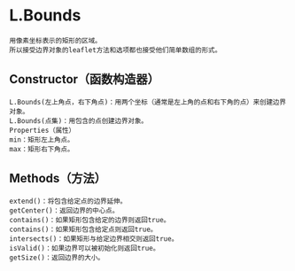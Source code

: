 #   L.Bounds
    用像素坐标表示的矩形的区域。
    所以接受边界对象的leaflet方法和选项都也接受他们简单数组的形式。
##  Constructor（函数构造器）
    L.Bounds(左上角点，右下角点)：用两个坐标（通常是左上角的点和右下角的点）来创建边界对象。
    L.Bounds(点集)：用包含的点创建边界对象。
    Properties（属性）
    min：矩形左上角点。
    max：矩形右下角点。
##  Methods（方法）
    extend()：将包含给定点的边界延伸。
    getCenter()：返回边界的中心点。
    contains()：如果矩形包含给定的边界则返回true。
    contains()：如果矩形包含给定点则返回true。
    intersects()：如果矩形与给定边界相交则返回true。
    isValid()：如果边界可以被初始化则返回true。
    getSize()：返回边界的大小。